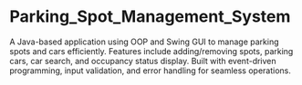 # Parking_Spot_Management_System
A Java-based application using OOP and Swing GUI to manage parking spots and cars efficiently. Features include adding/removing spots, parking cars, car search, and occupancy status display. Built with event-driven programming, input validation, and error handling for seamless operations.

